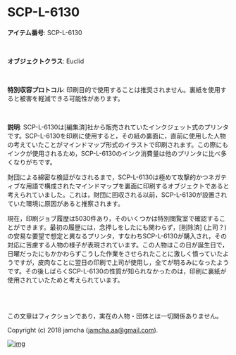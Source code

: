# SCP-L-6130

**アイテム番号**: SCP-L-6130  

<br>  

**オブジェクトクラス**: Euclid  

<br>  

**特別収容プロトコル**: 印刷目的で使用することは推奨されません。裏紙を使用すると被害を軽減できる可能性があります。  

<br>  

**説明**: SCP-L-6130は[編集済]社から販売されていたインクジェット式のプリンタです。SCP-L-6130を印刷に使用すると，その紙の裏面に，直前に使用した人物の考えていたことがマインドマップ形式のイラストで印刷されます。この際にもインクが使用されるため，SCP-L-6130のインク消費量は他のプリンタに比べ多くなりがちです。  

財団による綿密な検証がなされるまで，SCP-L-6130は極めて攻撃的かつネガティブな用語で構成されたマインドマップを裏面に印刷するオブジェクトであると考えられていました。これは，財団に回収される以前，SCP-L-6130が設置されていた環境に原因があると推察されます。  

現在，印刷ジョブ履歴は5030件あり，そのいくつかは特別閲覧室で確認することができます。最初の履歴には，念押しをしたにも関わらず，[削除済] (上司？) の安易な要望で想定と異なるプリンタ，すなわちSCP-L-6130が購入され，その対応に苦慮する人物の様子が表現されています。この人物はこの日が誕生日で，日曜だったにもかかわらずこうした作業をさせられたことに激しく憤っていたようですが，皮肉なことに翌日の印刷で上司が使用し，全てが明るみになったようです。その後しばらくSCP-L-6130の性質が知られなかったのは，印刷に裏紙が使用されていたためと考えられています。  

<br>  
<br>  

この文章はフィクションであり，実在の人物・団体とは一切関係ありません。  

Copyright (c) 2018 jamcha (jamcha.aa@gmail.com).  

[![img](http://i.creativecommons.org/l/by-sa/4.0/88x31.png)](http://creativecommons.org/licenses/by-sa/4.0/deed)